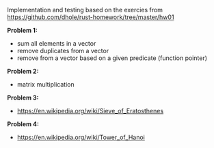 Implementation and testing based on the exercies from https://github.com/dhole/rust-homework/tree/master/hw01

**Problem 1:** 

* sum all elements in a vector
* remove duplicates from a vector
* remove from a vector based on a given predicate (function pointer)

**Problem 2:** 

* matrix multiplication

**Problem 3:** 

* https://en.wikipedia.org/wiki/Sieve_of_Eratosthenes

**Problem 4:** 

* https://en.wikipedia.org/wiki/Tower_of_Hanoi